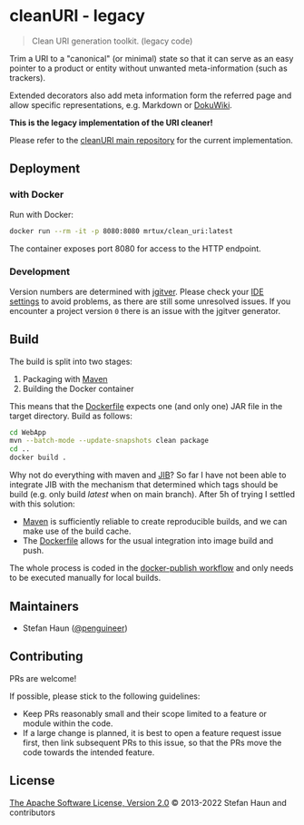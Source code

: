 # cleanURI - legacy

> Clean URI generation toolkit. (legacy code)

Trim a URI to a "canonical" (or minimal) state so that it can serve as an easy pointer to a product or entity without unwanted meta-information (such as trackers).

Extended decorators also add meta information form the referred page and allow specific representations, e.g. Markdown or [DokuWiki](https://www.dokuwiki.org/).

**This is the legacy implementation of the URI cleaner!**

Please refer to the [cleanURI main repository](https://github.com/penguineer/cleanURI) for the current implementation.


## Deployment

### with Docker

Run with Docker:
```bash
docker run --rm -it -p 8080:8080 mrtux/clean_uri:latest
```

The container exposes port 8080 for access to the HTTP endpoint.

### Development
Version numbers are determined with [jgitver](https://jgitver.github.io/).
Please check your [IDE settings](https://jgitver.github.io/#_ides_usage) to avoid problems, as there are still some unresolved issues.
If you encounter a project version `0` there is an issue with the jgitver generator.

## Build

The build is split into two stages:
1. Packaging with [Maven](https://maven.apache.org/)
2. Building the Docker container

This means that the [Dockerfile](Dockerfile) expects one (and only one) JAR file in the target directory.
Build as follows:

```bash
cd WebApp
mvn --batch-mode --update-snapshots clean package
cd ..
docker build .
```

Why not do everything with maven and [JIB](https://github.com/GoogleContainerTools/jib)?
So far I have not been able to integrate JIB with the mechanism that determined which tags should be build (e.g. only
build *latest* when on main branch). After 5h of trying I settled with this solution:
* [Maven](https://maven.apache.org/) is sufficiently reliable to create reproducible builds, and we can make use of the build cache.
* The [Dockerfile](Dockerfile) allows for the usual integration into image build and push.

The whole process is coded in the [docker-publish workflow](.github/workflows/docker-publish.yml) and only needs to be
executed manually for local builds.

## Maintainers

* Stefan Haun ([@penguineer](https://github.com/penguineer))


## Contributing

PRs are welcome!

If possible, please stick to the following guidelines:

* Keep PRs reasonably small and their scope limited to a feature or module within the code.
* If a large change is planned, it is best to open a feature request issue first, then link subsequent PRs to this issue, so that the PRs move the code towards the intended feature.


## License

[The Apache Software License, Version 2.0](LICENSE.txt) © 2013-2022 Stefan Haun and contributors
